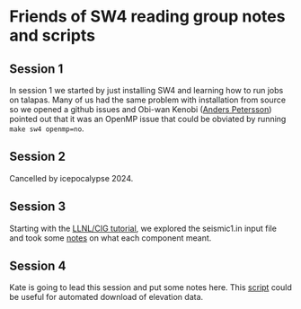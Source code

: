 # Friends of SW4 reading group notes and scripts

## Session 1

In session 1 we started by just installing SW4 and learning how to run jobs on talapas.  Many of us had the same problem with installation from source so we opened a github issues and Obi-wan Kenobi ([Anders Petersson](https://people.llnl.gov/petersson1)) pointed out that it was an OpenMP issue that could be obviated by running <code>make sw4 openmp=no</code>.

## Session 2

Cancelled by icepocalypse 2024.

## Session 3

Starting with the [LLNL/CIG tutorial](https://github.com/UO-Geophysics/friendsofsw4/blob/main/SW4-tutorial-CIG.pdf), we explored the seismic1.in input file and took some [notes](https://github.com/UO-Geophysics/friendsofsw4/blob/main/sw4_notes.md) on what each component meant.

## Session 4

Kate is going to lead this session and put some notes here.  This [script](https://github.com/UO-Geophysics/friendsofsw4/blob/main/elevation_snippet.py) could be useful for automated download of elevation data.